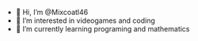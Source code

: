 - 👋 Hi, I’m @Mixcoatl46
- 👀 I’m interested in videogames and coding
- 🌱 I’m currently learning programing and mathematics

<!---
Mixcoatl46/Mixcoatl46 is a ✨ special ✨ repository because its `README.md` (this file) appears on your GitHub profile.
You can click the Preview link to take a look at your changes.
--->

